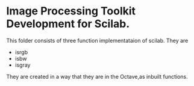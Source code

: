 # Image Processing Toolkit Development for Scilab.
This folder consists of three function implementataion of scilab. They are
* isrgb
* isbw
* isgray

They are created in a way that they are in the Octave,as inbuilt functions.
